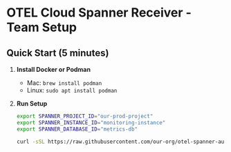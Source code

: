 # OTEL Cloud Spanner Receiver - Team Setup

## Quick Start (5 minutes)

1. **Install Docker or Podman**
   - Mac: `brew install podman`
   - Linux: `sudo apt install podman`

2. **Run Setup**
   ```bash
   export SPANNER_PROJECT_ID="our-prod-project"
   export SPANNER_INSTANCE_ID="monitoring-instance"
   export SPANNER_DATABASE_ID="metrics-db"
   
   curl -sSL https://raw.githubusercontent.com/our-org/otel-spanner-automation/main/quick-start.sh | bash
